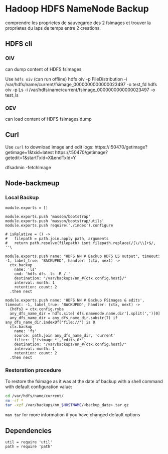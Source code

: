 
# Hadoop HDFS NameNode Backup

comprendre les proprietes de sauvegarde des 2 fsimages et trouver la proprietes du laps de temps entre 2 creations.

## HDFS cli

### OIV

can dump content of HDFS fsimages

Use `hdfs oiv` (can run offline)
hdfs oiv -p FileDistribution -i /var/hdfs/name/current/fsimage_0000000000000023497 -o test_fd
hdfs oiv -p Ls -i /var/hdfs/name/current/fsimage_0000000000000023497 -o test_ls

### OEV

can load content of HDFS fsimages dump

## Curl

Use `curl` to download image and edit logs:
https://<namenode>:50470/getimage?getimage=1&txid=latest
https://<namenode>:50470/getimage?getedit=1&startTxId=X&endTxId=Y

dfsadmin -fetchImage

## Node-backmeup

### Local Backup

    module.exports = []

    module.exports.push 'masson/bootstrap'
    module.exports.push 'masson/bootstrap/utils'
    module.exports.push require('./index').configure

    # isRelative = () ->
    #   filepath = path.join.apply path, arguments
    #   return path.resolve(filepath) isnt filepath.replace(/[\/\\]+$/, ''\

    module.exports.push name: "HDFS NN # Backup HDFS LS output", timeout: -1, label_true: 'BACKUPED', handler: (ctx, next) ->
      ctx.backup
        name: 'ls'
        cmd: 'hdfs dfs -ls -R / '
        destination: "/var/backups/nn_#{ctx.config.host}/"
        interval: month: 1
        retention: count: 2
      .then next

    module.exports.push name: 'HDFS NN # Backup FSimages & edits', timeout: -1, label_true: 'BACKUPED', handler: (ctx, next) ->
      {hdfs} = ctx.config.ryba
      any_dfs_name_dir = hdfs.site['dfs.namenode.name.dir'].split(',')[0]
      any_dfs_name_dir = any_dfs_name_dir.substr(7) if any_dfs_name_dir.indexOf('file://') is 0
      ctx.backup
        name: 'fs'
        source: path.join any_dfs_name_dir, 'current'
        filter: ['fsimage_*','edits_0*']
        destination: "/var/backups/nn_#{ctx.config.host}/"
        interval: month: 1
        retention: count: 2
      .then next

### Restoration procedure

To restore the fsimage as it was at the date of backup with a shell command
with default configuration value:
```bash
cd /var/hdfs/name/current/
rm -rf *
tar -xzf /var/backups/nn_$HOSTNAME/<backup_date>.tar.gz
```

`man tar` for more information if you have changed default options

## Dependencies

    util = require 'util'
    path = require 'path'
